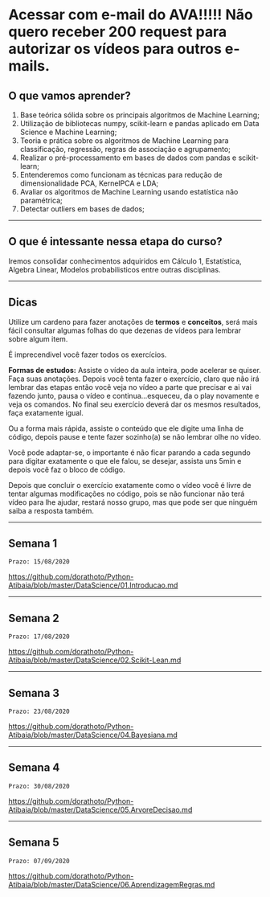# Acessar com e-mail do AVA!!!!! Não quero receber 200 request para autorizar os vídeos para outros e-mails.

## O que vamos aprender?

1. Base teórica sólida sobre os principais algoritmos de Machine Learning;
1. Utilização de bibliotecas numpy, scikit-learn e pandas aplicado em Data Science e Machine Learning;
1. Teoria e prática sobre os algoritmos de Machine Learning para classificação, regressão, regras de associação e agrupamento;
1. Realizar o pré-processamento em bases de dados com pandas e scikit-learn;
1. Entenderemos como funcionam as técnicas para redução de dimensionalidade PCA, KernelPCA e LDA;
1. Avaliar os algoritmos de Machine Learning usando estatística não paramétrica;
1. Detectar outliers em bases de dados;


-------------------
## O que é intessante nessa etapa do curso?
Iremos consolidar conhecimentos adquiridos em Cálculo 1, Estatística, Algebra Linear, Modelos probabilisticos entre outras disciplinas.

---------------

Dicas
--------

Utilize um cardeno para fazer anotações de **termos** e **conceitos**, será mais fácil consultar algumas folhas do que dezenas de vídeos para lembrar sobre algum item.

É imprecendivel você fazer todos os exercícios. 

**Formas de estudos:**
Assiste o vídeo da aula inteira, pode acelerar se quiser. Faça suas anotações.
Depois você tenta fazer o exercício, claro que não irá lembrar das etapas então você veja no vídeo a parte que precisar e ai vai fazendo junto, pausa o vídeo e continua...esqueceu, da o play novamente e veja os comandos.
No final seu exercício deverá dar os mesmos resultados, faça exatamente igual.

Ou a forma mais rápida, assiste o conteúdo que ele digite uma linha de código, depois pause e tente fazer sozinho(a) se não lembrar olhe no vídeo.

Você pode adaptar-se, o importante é não ficar parando a cada segundo para digitar exatamente o que ele falou, se desejar, assista uns 5min e depois você faz o bloco de código.

Depois que concluir o exercício exatamente como o vídeo você é livre de tentar algumas modificações no código, pois se não funcionar não terá vídeo para lhe ajudar, restará nosso grupo, mas que pode ser que ninguém saiba a resposta também.


------------

## Semana 1
`Prazo: 15/08/2020`

https://github.com/dorathoto/Python-Atibaia/blob/master/DataScience/01.Introducao.md

------------

## Semana 2
`Prazo: 17/08/2020`

https://github.com/dorathoto/Python-Atibaia/blob/master/DataScience/02.Scikit-Lean.md

------------

## Semana 3
`Prazo: 23/08/2020`

https://github.com/dorathoto/Python-Atibaia/blob/master/DataScience/04.Bayesiana.md

------------
## Semana 4
`Prazo: 30/08/2020`

https://github.com/dorathoto/Python-Atibaia/blob/master/DataScience/05.ArvoreDecisao.md


------------
## Semana 5
`Prazo: 07/09/2020`

https://github.com/dorathoto/Python-Atibaia/blob/master/DataScience/06.AprendizagemRegras.md